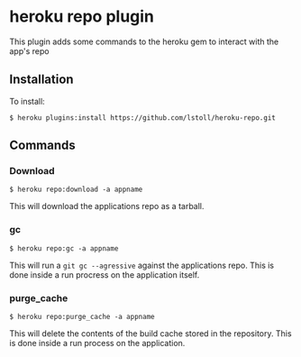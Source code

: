 # heroku repo plugin

This plugin adds some commands to the heroku gem to interact with the app's repo

## Installation

To install:

    $ heroku plugins:install https://github.com/lstoll/heroku-repo.git

## Commands

### Download

    $ heroku repo:download -a appname
    
This will download the applications repo as a tarball.

### gc

    $ heroku repo:gc -a appname
    
This will run a `git gc --agressive` against the applications repo. This is done inside a run procress on the application itself.

### purge_cache

    $ heroku repo:purge_cache -a appname
    
This will delete the contents of the build cache stored in the repository. This is done inside a run process on the application.

